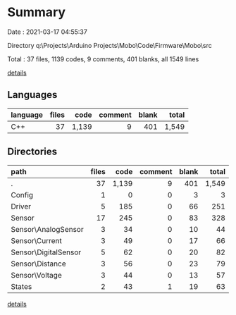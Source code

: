 # Summary

Date : 2021-03-17 04:55:37

Directory q:\Projects\Arduino Projects\Mobo\Code\Firmware\Mobo\src

Total : 37 files,  1139 codes, 9 comments, 401 blanks, all 1549 lines

[details](details.md)

## Languages
| language | files | code | comment | blank | total |
| :--- | ---: | ---: | ---: | ---: | ---: |
| C++ | 37 | 1,139 | 9 | 401 | 1,549 |

## Directories
| path | files | code | comment | blank | total |
| :--- | ---: | ---: | ---: | ---: | ---: |
| . | 37 | 1,139 | 9 | 401 | 1,549 |
| Config | 1 | 0 | 0 | 3 | 3 |
| Driver | 5 | 185 | 0 | 66 | 251 |
| Sensor | 17 | 245 | 0 | 83 | 328 |
| Sensor\AnalogSensor | 3 | 34 | 0 | 10 | 44 |
| Sensor\Current | 3 | 49 | 0 | 17 | 66 |
| Sensor\DigitalSensor | 5 | 62 | 0 | 20 | 82 |
| Sensor\Distance | 3 | 56 | 0 | 23 | 79 |
| Sensor\Voltage | 3 | 44 | 0 | 13 | 57 |
| States | 2 | 43 | 1 | 19 | 63 |

[details](details.md)